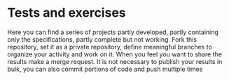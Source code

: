 # Tests and exercises
Here you can find a series of projects partly developed, partly containing only the specifications, partly complete but not working.
Fork this repository, set it as a private repository, define meaningful branches to organize your activity and work on it.
When you feel you want to share the results make a merge request.
It is not necessary to publish your results in bulk, you can also commit portions of code and push multiple times
